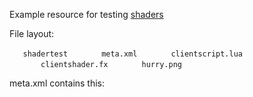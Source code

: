 Example resource for testing [shaders](/docs/shader.md "wikilink")

File layout:

`   shadertest`
`       meta.xml`
`       clientscript.lua`
`       clientshader.fx`
`       hurry.png`

meta.xml contains this: <code lang="xml"> <meta>

<script src="clientscript.lua" type="client" />
`   `<file src="clientshader.fx" type="client" />
`   `<file src="hurry.png" type="client" />

</meta>

</syntaxhighlight>
clientscript.lua contains this:

``` lua
addEventHandler("onClientResourceStart", resourceRoot,
    function()
        myShader,tecName = dxCreateShader( "clientshader.fx" )
        myImage = dxCreateTexture( "hurry.png" )
        if myShader and myImage then
            dxSetShaderValue( myShader, "tex0", myImage )
            outputChatBox( "Shader using techinque " .. tecName )
        else
            outputChatBox( "Problem - use: debugscript 3" )
        end
    end
)

addEventHandler( "onClientRender", root,
    function()
        if myShader then
             dxDrawImage( 200, 300, 400, 200, myShader, 0, 0, 0, tocolor(255,255,0) )
        end
   end
)
```

clientshader.fx contains this:

        // Insert your fabulous crap here

hurry.png is copied from the race resource. i.e. **race/img/hurry.png**
